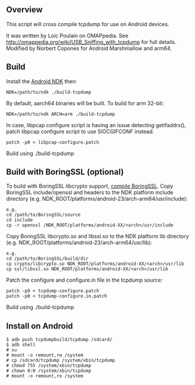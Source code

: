 Overview
--------
This script will cross compile tcpdump for use on Android devices.

It was written by Loic Poulain on OMAPpedia. See http://omappedia.org/wiki/USB_Sniffing_with_tcpdump for full details.
Modified by Norbert Copones for Android Marshmallow and arm64.

Build
-----
Install the [Android NDK](https://developer.android.com/ndk/downloads/index.html) then:  

    NDK=/path/to/ndk ./build-tcpdump

By default, aarch64 binaries will be built. To build for arm 32-bit:

    NDK=/path/to/ndk ARCH=arm ./build-tcpdump

In case, libpcap configure script is having an issue detecting getifaddrs(), patch libpcap configure script to use SIOCGIFCONF instead.

    patch -p0 < libpcap-configure.patch

Build using ./build-tcpdump

Build with BoringSSL (optional)
-------------------------------

To build with BoringSSL libcrypto support, [compile BoringSSL](https://boringssl.googlesource.com/boringssl/+/HEAD/BUILDING.md).
Copy BoringSSL include/openssl and headers to the NDK platform include directory (e.g. NDK_ROOT/platforms/android-23/arch-arm64/usr/include):

    e.g.
    cd /path/to/BoringSSL/source
    cd include
    cp -r openssl /NDK_ROOT/platforms/android-XX/<arch>/usr/include

Copy BoringSSL libcrypto.so and libssl.so to the NDK platform lib directory (e.g. NDK_ROOT/platforms/android-23/arch-arm64/usr/lib):

    e.g.
    cd /path/to/BoringSSL/build/dir
    cp crypto/libcrypto.so NDK_ROOT/platforms/android-XX/<arch>/usr/lib
    cp ssl/libssl.so NDK_ROOT/platforms/android-XX/<arch>/usr/lib

Patch the configure and configure.in file in the tcpdump source:

    patch -p0 < tcpdump-configure.patch
    patch -p0 < tcpdump-configure.in.patch

Build using ./build-tcpdump

Install on Android
------------------
    $ adb push tcpdumpbuild/tcpdump /sdcard/
    $ adb shell
    # su
    # mount -o remount,rw /system
    # cp /sdcard/tcpdump /system/xbin/tcpdump
    # chmod 755 /system/xbin/tcpdump
    # chown 0:0 /system/xbin/tcpdump
    # mount -o remount,ro /system
